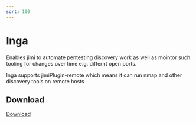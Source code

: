 ```yaml
---
sort: 100
---
```


# Inga

Enables jimi to automate pentesting discovery work as well as mointor such tooling for changes over time e.g. differnt open ports.

Inga supports jimiPlugin-remote which means it can run nmap and other discovery tools on remote hosts

## Download

[Download](https://github.com/z1pti3/jimiPlugin-inga)

